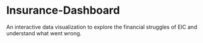 # Insurance-Dashboard
An interactive data visualization to explore the financial struggles of EIC and understand what went wrong.

